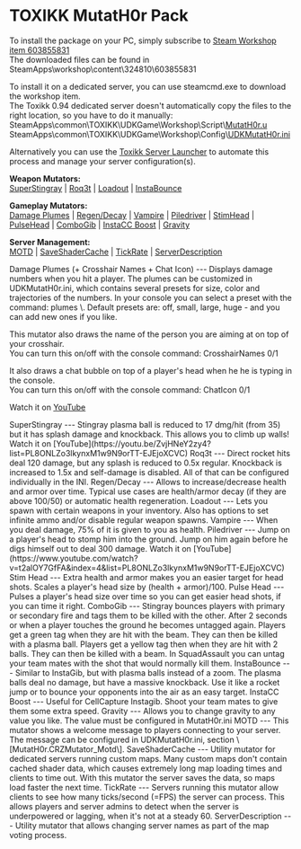 TOXIKK MutatH0r Pack
===

To install the package on your PC, simply subscribe to [Steam Workshop item 603855831](http://steamcommunity.com/sharedfiles/filedetails/?id=603855831)     
The downloaded files can be found in SteamApps\\workshop\\content\\324810\\603855831

To install it on a dedicated server, you can use steamcmd.exe to download the workshop item.  
The Toxikk 0.94 dedicated server doesn't automatically copy the files to the right location, so you have to do it manually:  
SteamApps\\common\\TOXIKK\\UDKGame\\Workshop\\Script\\[MutatH0r.u](http://tox1.beham.biz/toxikkredirect2/MutatH0r.u)  
SteamApps\\common\\TOXIKK\\UDKGame\\Workshop\\Config\\[UDKMutatH0r.ini](http://tox1.beham.biz/toxikkredirect2/UDKMutatH0r.ini)

Alternatively you can use the [Toxikk Server Launcher](https://github.com/ToxikkModdingTeam/ToxikkServerLauncher) to automate this process and manage your server configuration(s).


**Weapon Mutators:**  
<a href="#SuperStingray">SuperStingray</a>
| <a href="#Roq3t">Roq3t</a>
| <a href="#Loadout">Loadout</a>
| <a href="#InstaBounce">InstaBounce</a>

**Gameplay Mutators:**  
<a href="#DmgPlume">Damage Plumes</a>
| <a href="#RegenDecay">Regen/Decay</a>
| <a href="#Vampire">Vampire</a>
| <a href="#Piledriver">Piledriver</a>
| <a href="#StimHead">StimHead</a>
| <a href="#PulseHead">PulseHead</a>
| <a href="#ComboGib">ComboGib</a>
| <a href="#InstaCcBoost">InstaCC Boost</a>
| <a href="#Gravity">Gravity</a>

**Server Management:**  
<a href="#Motd">MOTD</a>
| <a href="#SaveShaderCache">SaveShaderCache</a>
| <a href="#TickRate">TickRate</a>
| <a href="#ServerDescription">ServerDescription</a>

<p>


<a name="DmgPlume"/>
Damage Plumes (+ Crosshair Names + Chat Icon)
---
Displays damage numbers when you hit a player. The plumes can be customized in UDKMutatH0r.ini, which contains several presets for size, color and trajectories of the numbers.  
In your console you can select a preset with the command: plumes \<preset-name\>.   
Default presets are: off, small, large, huge - and you can add new ones if you like.

This mutator also draws the name of the person you are aiming at on top of your crosshair.  
You can turn this on/off with the console command: CrosshairNames 0/1

It also draws a chat bubble on top of a player's head when he he is typing in the console.  
You can turn this on/off with the console command: ChatIcon 0/1

Watch it on [YouTube](https://www.youtube.com/watch?v=LwrI_aHPmjI&index=2&list=PL8ONLZo3lkynxM1w9N9orTT-EJEjoXCVC)   

<a name="SuperStingray"/>
SuperStingray
---
Stingray plasma ball is reduced to 17 dmg/hit (from 35) but it has splash damage and knockback.  
This allows you to climb up walls!
Watch it on [YouTube](https://youtu.be/ZvjHNeY2zy4?list=PL8ONLZo3lkynxM1w9N9orTT-EJEjoXCVC)

<a name="Roq3t"/>
Roq3t
---
Direct rocket hits deal 120 damage, but any splash is reduced to 0.5x regular.  
Knockback is increased to 1.5x and self-damage is disabled.  
All of that can be configured individually in the INI.  


<a name="RegenDecay"/>
Regen/Decay
---
Allows to increase/decrease health and armor over time.  
Typical use cases are health/armor decay (if they are above 100/50) or automatic health regeneration.


<a name="Loadout"/>
Loadout
---
Lets you spawn with certain weapons in your inventory.  
Also has options to set infinite ammo and/or disable regular weapon spawns.


<a name="Vampire"/>
Vampire
---
When you deal damage, 75% of it is given to you as health.


<a name="Piledriver"/>
Piledriver
---
Jump on a player's head to stomp him into the ground.
Jump on him again before he digs himself out to deal 300 damage.
Watch it on [YouTube](https://www.youtube.com/watch?v=t2alOY7GfFA&index=4&list=PL8ONLZo3lkynxM1w9N9orTT-EJEjoXCVC)


<a name="StimHead"/>
Stim Head
---
Extra health and armor makes you an easier target for head shots.  
Scales a player's head size by (health + armor)/100.


<a name="PulseHead"/>
Pulse Head
---
Pulses a player's head size over time so you can get easier head shots, if you can time it right.


<a name="ComboGib"/>
ComboGib
---
Stingray bounces players with primary or secondary fire and tags them to be killed with the other.  
After 2 seconds or when a player touches the ground he becomes untagged again.  
Players get a green tag when they are hit with the beam. They can then be killed with a plasma ball.  
Players get a yellow tag then when they are hit with 2 balls. They can then be killed with a beam.  
In SquadAssault you can untag your team mates with the shot that would normally kill them.


<a name="InstaBounce"/>
InstaBounce
---
Similar to InstaGib, but with plasma balls instead of a zoom.  
The plasma balls deal no damage, but have a massive knockback. 
Use it like a rocket jump or to bounce your opponents into the air as an easy target.


<a name="InstaCcBoost"/>
InstaCC Boost
---
Useful for CellCapture Instagib. Shoot your team mates to give them some extra speed.


<a name="Gravity"/>
Gravity
---
Allows you to change gravity to any value you like. The value must be configured in MutatH0r.ini


<a name="#Motd"/>
MOTD
---
This mutator shows a welcome message to players connecting to your server.
The message can be configured in UDKMutatH0r.ini, section \[MutatH0r.CRZMutator_Motd\].

<a name="SaveShaderCache"/>
SaveShaderCache
---
Utility mutator for dedicated servers running custom maps.  
Many custom maps don't contain cached shader data, which causes extremely long map loading times and clients to time out.  
With this mutator the server saves the data, so maps load faster the next time.  


<a name="TickRate"/>
TickRate
---
Servers running this mutator allow clients to see how many ticks/second (=FPS) the server can process.  
This allows players and server admins to detect when the server is underpowered or lagging, when it's not at a steady 60.


<a name="ServerDescription"/>
ServerDescription
---
Utility mutator that allows changing server names as part of the map voting process.
